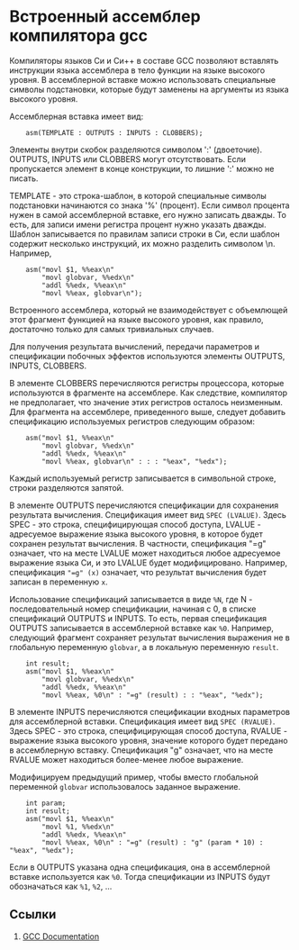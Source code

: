 # Встроенный ассемблер компилятора gcc

Компиляторы языков Си и Си++ в составе GCC позволяют вставлять инструкции языка ассемблера в тело функции на языке высокого уровня.
В ассемблерной вставке можно использовать специальные символы подстановки, которые будут заменены на аргументы из языка высокого уровня.

Ассемблерная вставка имеет вид:
```
    asm(TEMPLATE : OUTPUTS : INPUTS : CLOBBERS);
```

Элементы внутри скобок разделяются символом ':' (двоеточие). OUTPUTS, INPUTS или CLOBBERS могут отсутствовать. Если пропускается
элемент в конце конструкции, то лишние ':' можно не писать.

TEMPLATE - это строка-шаблон, в которой специальные символы подстановки начинаются со знака '%' (процент). Если символ процента
нужен в самой ассемблерной вставке, его нужно записать дважды. То есть, для записи имени регистра процент нужно указать дважды.
Шаблон записывается по правилам записи строки в Си, если шаблон содержит несколько инструкций, их можно разделить символом \n.
Например,
```
    asm("movl $1, %%eax\n"
        "movl globvar, %%edx\n"
        "addl %%edx, %%eax\n"
        "movl %%eax, globvar\n");
```

Встроенного ассемблера, который не взаимодействует с объемлющей этот фрагмент функцией на языке высокого уровня,
как правило, достаточно только для самых тривиальных случаев.

Для получения результата вычислений, передачи параметров и спецификации побочных эффектов используются элементы OUTPUTS, INPUTS, CLOBBERS.

В элементе CLOBBERS перечисляются регистры процессора, которые используются в фрагменте на ассемблере. Как следствие,
компилятор не предполагает, что значение этих регистров осталось неизменным. Для фрагмента на ассемблере, приведенного выше,
следует добавить спецификацию используемых регистров следующим образом:
```
    asm("movl $1, %%eax\n"
        "movl globvar, %%edx\n"
        "addl %%edx, %%eax\n"
        "movl %%eax, globvar\n" : : : "%eax", "%edx");
```

Каждый используемый регистр записывается в символьной строке, строки разделяются запятой.

В элементе OUTPUTS перечисляются спецификации для сохранения результата вычисления.
Спецификация имеет вид `SPEC (LVALUE)`. Здесь SPEC - это строка, специфицирующая способ доступа,
LVALUE - адресуемое выражение языка высокого уровня, в которое будет сохранен результат вычисления.
В частности, спецификация "=g" означает, что на месте LVALUE может находиться любое адресуемое
выражение языка Си, и это LVALUE будет модифицировано. Например, спецификация `"=g" (x)`
означает, что результат вычисления будет записан в переменную `x`.

Использование спецификаций записывается в виде `%N`, где N - последовательный номер спецификации,
начиная с 0, в списке спецификаций OUTPUTS и INPUTS. То есть, первая спецификация OUTPUTS записывается
в ассемблерной вставке как `%0`. Например, следующий фрагмент сохраняет результат вычисления
выражения не в глобальную переменную `globvar`, а в локальную переменную `result`.

```
    int result;
    asm("movl $1, %%eax\n"
        "movl globvar, %%edx\n"
        "addl %%edx, %%eax\n"
        "movl %%eax, %0\n" : "=g" (result) : : "%eax", "%edx");
```

В элементе INPUTS перечисляются спецификации входных параметров для ассемблерной вставки.
Спецификация имеет вид `SPEC (RVALUE)`. Здесь SPEC - это строка, специфицирующая способ доступа,
RVALUE - выражение языка высокого уровня, значение которого будет передано в ассемблерную вставку.
Спецификация "g" означает, что на месте RVALUE может находиться более-менее любое выражение.

Модифицируем предыдущий пример, чтобы вместо глобальной переменной `globvar` использовалось
заданное выражение.

```
    int param;
    int result;
    asm("movl $1, %%eax\n"
        "movl %1, %%edx\n"
        "addl %%edx, %%eax\n"
        "movl %%eax, %0\n" : "=g" (result) : "g" (param * 10) : "%eax", "%edx");
```

Если в OUTPUTS указана одна спецификация, она в ассемблерной вставке используется как `%0`.
Тогда спецификации из INPUTS будут обозначаться как `%1`, `%2`, ...

## Ссылки

1. [GCC Documentation](https://gcc.gnu.org/onlinedocs/gcc/Using-Assembly-Language-with-C.html)
